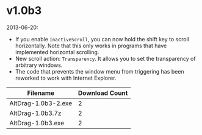 # v1.0b3

2013-06-20:
- If you enable `InactiveScroll`, you can now hold the shift key to scroll horizontally. Note that this only works in programs that have implemented horizontal scrolling.
- New scroll action: `Transparency`. It allows you to set the transparency of arbitrary windows.
- The code that prevents the window menu from triggering has been reworked to work with Internet Explorer.

Filename | Download Count
-------- | --------------
AltDrag-1.0b3-2.exe | 2
AltDrag-1.0b3.7z | 2
AltDrag-1.0b3.exe | 2
